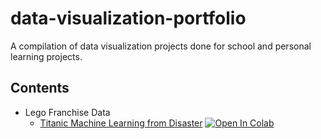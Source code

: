 # data-visualization-portfolio
A compilation of data visualization projects done for school and personal learning projects.

## Contents
- Lego Franchise Data
  - [Titanic Machine Learning from Disaster]() 
 [![Open In Colab](https://colab.research.google.com/assets/colab-badge.svg)](https://colab.research.google.com/drive/1ao-VQX0I5gXe5Sf59w0AtHDklJnr7rAP?usp=sharing)

